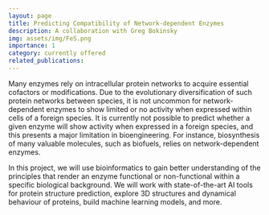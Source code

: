 ```yaml
---
layout: page
title: Predicting Compatibility of Network-dependent Enzymes
description: A collaboration with Greg Bokinsky
img: assets/img/FeS.png
importance: 1
category: currently offered
related_publications: 
---
```


Many enzymes rely on intracellular protein networks to acquire essential cofactors or modifications. Due to the evolutionary diversification of such protein networks between species, it is not uncommon for network-dependent enzymes to show limited or no activity when expressed within cells of a foreign species. It is currently not possible to predict whether a given enzyme will show activity when expressed in a foreign species, and this presents a major limitation in bioengineering. For instance, biosynthesis of many valuable molecules, such as biofuels, relies on network-dependent enzymes.

In this project, we will use bioinformatics to gain better understanding of the principles that render an enzyme functional or non-functional within a specific biological background. We will work with state-of-the-art AI tools for protein structure prediction, explore 3D structures and dynamical behaviour of proteins, build machine learning models, and more.

